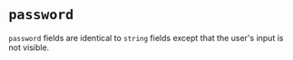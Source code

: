 # `password`

`password` fields are identical to `string` fields except that the user's input is not visible.